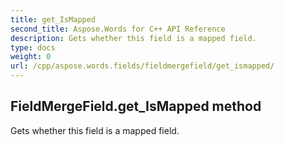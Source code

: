 ```yaml
---
title: get_IsMapped
second_title: Aspose.Words for C++ API Reference
description: Gets whether this field is a mapped field. 
type: docs
weight: 0
url: /cpp/aspose.words.fields/fieldmergefield/get_ismapped/
---
```

## FieldMergeField.get_IsMapped method


Gets whether this field is a mapped field. 

